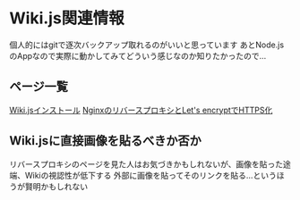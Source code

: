 <!-- TITLE: Wiki.js -->
<!-- SUBTITLE: A quick summary of Wikijs -->

# Wiki.js関連情報
個人的にはgitで逐次バックアップ取れるのがいいと思っています
あとNode.jsのAppなので実際に動かしてみてどういう感じなのか知りたかったので…

## ページ一覧

[Wiki.jsインストール](/wikijs/installation)
[NginxのリバースプロキシとLet's encryptでHTTPS化](/wikijs/https-nginx)

## Wiki.jsに直接画像を貼るべきか否か

リバースプロキシのページを見た人はお気づきかもしれないが、画像を貼った途端、Wikiの視認性が低下する 
外部に画像を貼ってそのリンクを貼る…というほうが賢明かもしれない